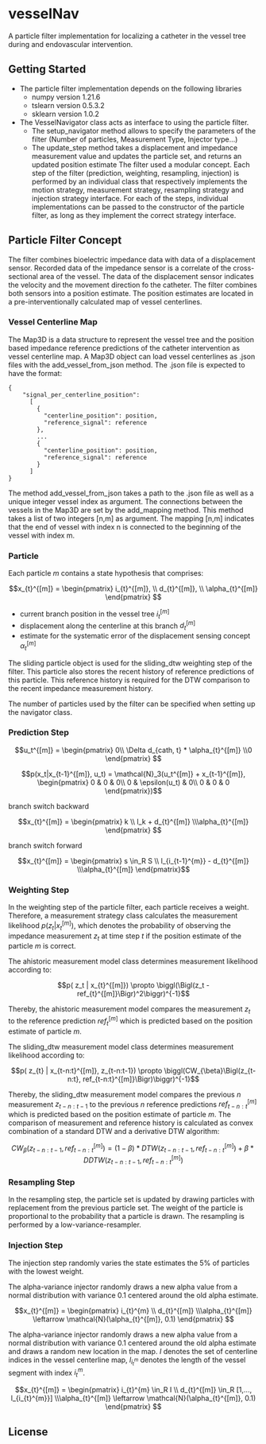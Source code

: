 # vesselNav
A particle filter implementation for localizing a catheter in the vessel tree during and endovascular intervention. 


## Getting Started

- The particle filter implementation depends on the following libraries
  - numpy version 1.21.6
  - tslearn version 0.5.3.2
  - sklearn version 1.0.2
- The VesselNavigator class acts as interface to using the particle filter.
  - The setup_navigator method allows to specify the parameters of the filter (Number of particles, Measurement Type, Injector type...)
  - The update_step method takes a displacement and impedance measurement value and updates the particle set, and returns an updated position estimate
The filter used a modular concept. Each step of the filter (prediction, weighting, resampling, injection) is performed
by an individual class that respectively implements the motion strategy, measurement strategy, resampling strategy
and injection strategy interface. For each of the steps, individual implementations can be passed to the constructor of the
particle filter, as long as they implement the correct strategy interface.
  

## Particle Filter Concept

The filter combines bioelectric impedance data with data of a displacement sensor. Recorded data of the impedance sensor
is a correlate of the cross-sectional area of the vessel. The data of the displacement sensor indicates the velocity
and the movement direction fo the catheter. The filter combines both sensors into a position estimate. The position 
estimates are located in a pre-interventionally calculated map of vessel centerlines.


### Vessel Centerline Map

The Map3D is a data structure to represent the vessel tree and the position based impedance reference predictions
of the catheter intervention as vessel centerline map.
A Map3D object can load vessel centerlines as .json files with the add_vessel_from_json method. The .json file
is expected to have the format:  
  



    {
        "signal_per_centerline_position":
          [
            {
              "centerline_position": position, 
              "reference_signal": reference
            },
            ...
            {
              "centerline_position": position, 
              "reference_signal": reference
            }
          ]
    }



The method add_vessel_from_json takes a path to the .json file as well as a unique integer vessel index as argument.
The connections between the vessels in the Map3D are set by the add_mapping method. This method takes a list of two
integers [n,m] as argument. The mapping [n,m] indicates that the end of vessel with index n is connected to the 
beginning of the vessel with index m. 


### Particle
Each particle $m$ contains a state hypothesis that comprises:


```math 
x_{t}^{[m]} = \begin{pmatrix} i_{t}^{[m]}, \\ d_{t}^{[m]}, \\ \alpha_{t}^{[m]} \end{pmatrix} 

```

- current branch position in the vessel tree $i_{t}^{[m]}$
- displacement along the centerline at this branch $d_{t}^{[m]}$
- estimate for the systematic error of the displacement sensing concept $\alpha_{t}^{[m]}$

The sliding particle object is used for the sliding_dtw weighting step of the filter. This particle also stores
the recent history of reference predictions of this particle. This reference history is required for the DTW comparison 
to the recent impedance measurement history. 

The number of particles used by the filter can be specified when setting up the navigator class.

### Prediction Step

```math 
u_t^{[m]} = \begin{pmatrix}
    0\\ \Delta d_{cath, t} * \alpha_{t}^{[m]} \\0
\end{pmatrix} 
```



```math 
p(x_t|x_{t-1}^{[m]}, u_t) = \mathcal{N}_3(u_t^{[m]} + x_{t-1}^{[m]}, \begin{pmatrix}
    0 & 0 & 0\\
    0 & \epsilon(u_t) & 0\\
    0 & 0 & 0
\end{pmatrix})
```

branch switch backward
```math 
x_{t}^{[m]} = \begin{pmatrix}
    k \\ l_k + d_{t}^{[m]} \\\alpha_{t}^{[m]} 
\end{pmatrix} 
```

branch switch forward
```math 
x_{t}^{[m]} = \begin{pmatrix}
    s \in_R  S \\ l_{i_{t-1}^{m}} - d_{t}^{[m]}  \\\alpha_{t}^{[m]} \end{pmatrix}
```


### Weighting Step
In the weighting step of the particle filter, each particle receives a weight. 
Therefore, a measurement strategy class calculates the measurement likelihood $p( z_t | x_{t}^{[m]})$,
which denotes the probability of observing the impedance measurement $z_t$ at time step $t$ if the
position estimate of the particle $m$ is correct.

The ahistoric measurement model class determines measurement likelihood according to:

```math 
p( z_t | x_{t}^{[m]}) \propto \biggl(\Bigl(z_t - ref_{t}^{[m]}\Bigr)^2\biggr)^{-1}
```
Thereby, the ahistoric measurement model compares the measurement $z_t$ to the reference prediction
$ref_{t}^{[m]}$ which is predicted based on the position estimate of particle $m$.

The sliding_dtw measurement model class determines measurement likelihood according to:
```math 
p( z_{t} | x_{t-n:t}^{[m]}, z_{t-n:t-1})  \propto \biggl(CW_{\beta}\Bigl(z_{t-n:t}, ref_{t-n:t}^{[m]}\Bigr)\biggr)^{-1}
```
Thereby, the sliding_dtw measurement model compares the previous $n$ measurement $z_{t-n:t-1}$ 
to the previous $n$ reference predictions $ref_{t-n:t}^{[m]}$  which is predicted based on the position estimate 
of particle $m$. The comparison of measurement and reference history is calculated as convex combination
of a standard DTW and a derivative DTW algorithm: 

```math 
CW_\beta(z_{t-n:t-1}, ref_{t-n:t}^{[m]}) = (1-\beta) * DTW(z_{t-n:t-1},ref_{t-n:t}^{[m]}) + \beta * DDTW(z_{t-n:t-1},ref_{t-n:t}^{[m]})
```

### Resampling Step
In the resampling step, the particle set is updated by drawing particles with replacement from the previous
particle set. The weight of the particle is proportional to the probability that a particle is drawn.
The resampling is performed by a low-variance-resampler.

### Injection Step
The injection step randomly varies the state estimates the 5% of particles with the lowest weight.


The alpha-variance injector randomly draws a new alpha value from a normal distribution with variance 0.1 centered
around the old alpha estimate. 
```math 
x_{t}^{[m]} = \begin{pmatrix}
    i_{t}^{m} \\ d_{t}^{[m]}   \\\alpha_{t}^{[m]} \leftarrow  \mathcal{N}(\alpha_{t}^{[m]}, 0.1)
\end{pmatrix} 
```

The alpha-variance injector randomly draws a new alpha value from a normal distribution with variance 0.1 centered
around the old alpha estimate and draws a random new location in the map. $I$ denotes the set of centerline indices
in the vessel centerline map, $l_{i_{t}^{m}}$ denotes the length of the vessel segment with index $i_{t}^{m}$.
```math 
x_{t}^{[m]} = \begin{pmatrix}
    i_{t}^{m} \in_R  I \\ d_{t}^{[m]} \in_R [1,..., l_{i_{t}^{m}}]   \\\alpha_{t}^{[m]} \leftarrow  \mathcal{N}(\alpha_{t}^{[m]}, 0.1)
\end{pmatrix} 
```

## License

